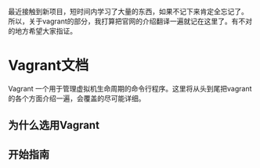 最近接触到新项目，短时间内学习了大量的东西，如果不记下来肯定全忘记了。
所以，关于vagrant的部分，我打算把官网的介绍翻译一遍就记在这里了。有不对的地方希望大家指证。

# Vagrant文档
Vagrant 一个用于管理虚拟机生命周期的命令行程序。这里将从头到尾把vagrant的各个方面介绍一遍，会覆盖的尽可能详细。

## 为什么选用Vagrant

## 开始指南
